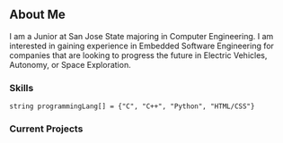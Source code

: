 ## About Me
I am a Junior at San Jose State majoring in Computer Engineering. I am interested in gaining experience in Embedded Software Engineering for companies that are looking to progress the future in Electric Vehicles, Autonomy, or Space Exploration. 

### Skills
```
string programmingLang[] = {"C", "C++", "Python", "HTML/CSS"} 
```

### Current Projects




